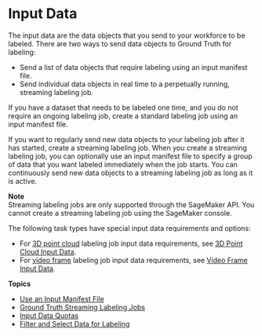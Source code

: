 # Input Data<a name="sms-data-input"></a>

The input data are the data objects that you send to your workforce to be labeled\. There are two ways to send data objects to Ground Truth for labeling: 
+ Send a list of data objects that require labeling using an input manifest file\.
+ Send individual data objects in real time to a perpetually running, streaming labeling job\. 

If you have a dataset that needs to be labeled one time, and you do not require an ongoing labeling job, create a standard labeling job using an input manifest file\. 

If you want to regularly send new data objects to your labeling job after it has started, create a streaming labeling job\. When you create a streaming labeling job, you can optionally use an input manifest file to specify a group of data that you want labeled immediately when the job starts\. You can continuously send new data objects to a streaming labeling job as long as it is active\. 

**Note**  
Streaming labeling jobs are only supported through the SageMaker API\. You cannot create a streaming labeling job using the SageMaker console\.

The following task types have special input data requirements and options:
+ For [3D point cloud](https://docs.aws.amazon.com/sagemaker/latest/dg/sms-point-cloud.html) labeling job input data requirements, see [3D Point Cloud Input Data](sms-point-cloud-input-data.md)\. 
+ For [video frame](https://docs.aws.amazon.com/sagemaker/latest/dg/sms-video-task-types.html) labeling job input data requirements, see [Video Frame Input Data](sms-video-frame-input-data-overview.md)\.

**Topics**
+ [Use an Input Manifest File](sms-input-data-input-manifest.md)
+ [Ground Truth Streaming Labeling Jobs](sms-streaming-labeling-job.md)
+ [Input Data Quotas](input-data-limits.md)
+ [Filter and Select Data for Labeling](sms-data-filtering.md)
